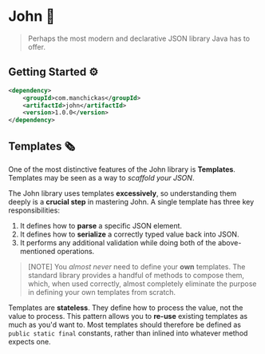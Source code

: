 # John 👴

> Perhaps the most modern and declarative JSON library Java has to offer.

## Getting Started ⚙️

```xml
<dependency>
    <groupId>com.manchickas</groupId>
    <artifactId>john</artifactId>
    <version>1.0.0</version>
</dependency>
```

## Templates 🗞️

One of the most distinctive features of the John library is **Templates**. Templates may be seen as a way to _scaffold your JSON_.

The John library uses templates **excessively**, so understanding them deeply is a **crucial step** in mastering John.
A single template has three key responsibilities:

1. It defines how to **parse** a specific JSON element.
2. It defines how to **serialize** a correctly typed value back into JSON.
3. It performs any additional validation while doing both of the above-mentioned operations.

> [NOTE]
> You _almost never_ need to define your **own** templates. The standard library provides a handful of methods to compose
> them, which, when used correctly, almost completely eliminate the purpose in defining your own templates from scratch.

Templates are **stateless**. They define how to process the value, not the value to process. This pattern allows you to **re-use** existing templates
as much as you'd want to. Most templates should therefore be defined as `public static final` constants, rather than inlined into whatever method expects one.